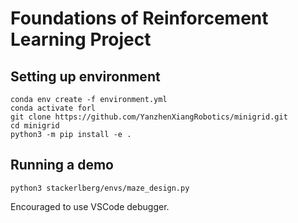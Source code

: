 # Foundations of Reinforcement Learning Project

## Setting up environment

```
conda env create -f environment.yml
conda activate forl
git clone https://github.com/YanzhenXiangRobotics/minigrid.git
cd minigrid
python3 -m pip install -e .
```
## Running a demo
```python3 stackerlberg/envs/maze_design.py```

Encouraged to use VSCode debugger.
